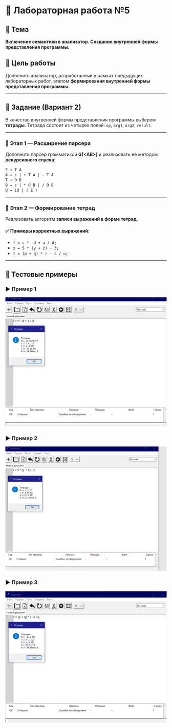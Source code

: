 ﻿# 🧪 Лабораторная работа №5

## 🎯 Тема

**Включение семантики в анализатор. Создание внутренней формы представления программы.**

## 📌 Цель работы

Дополнить анализатор, разработанный в рамках предыдущих лабораторных работ, этапом **формирования внутренней формы представления программы**.

---

## 📝 Задание (Вариант 2)

В качестве внутренней формы представления программы выберем **тетрады**.
Тетрада состоит из четырёх полей: `op`, `arg1`, `arg2`, `result`.

---

### 📐 Этап 1 — Расширение парсера

Дополнить парсер грамматикой **G\[<АВ>]** и реализовать её методом **рекурсивного спуска**:

```
E → T A  
A → ε | + T A | - T A  
T → O B  
B → ε | * O B | / O B  
O → id | ( E )
```

---

### 🧮 Этап 2 — Формирование тетрад

Реализовать алгоритм **записи выражений в форме тетрад**.

#### ✅ Примеры корректных выражений:

* `f = c * -d + a / d;`
* `x = 5 * (y + z) - 3;`
* `t = (p + q) * r - s / u;`

---

## 🧪 Тестовые примеры

### ▶️ Пример 1

![Пример 1](./readMe/image0.png)

### ▶️ Пример 2

![Пример 2](./readMe/image1.png)

### ▶️ Пример 3

![Пример 3](./readMe/image2.png)
